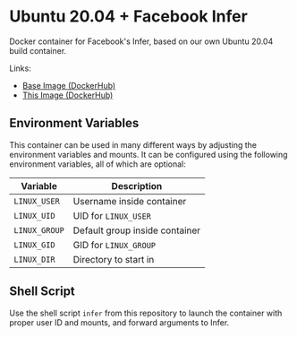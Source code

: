# Ubuntu 20.04 + Facebook Infer

Docker container for Facebook's Infer, based on our own Ubuntu 20.04 build container.

Links:

- [Base Image (DockerHub)](https://hub.docker.com/repository/docker/telosalliance/ubuntu-20.04)
- [This Image (DockerHub)](https://hub.docker.com/repository/docker/telosalliance/ubuntu-20.04-infer)

## Environment Variables

This container can be used in many different ways by adjusting the environment variables and mounts.
It can be configured using the following environment variables, all of which are optional:

| Variable     | Description |
| ------------ | ----------- |
| `LINUX_USER` | Username inside container |
| `LINUX_UID`  | UID for `LINUX_USER` |
| `LINUX_GROUP`| Default group inside container |
| `LINUX_GID`  | GID for `LINUX_GROUP` |
| `LINUX_DIR`  | Directory to start in |

## Shell Script

Use the shell script `infer` from this repository to launch the container with proper user ID and mounts, and forward arguments to Infer.


